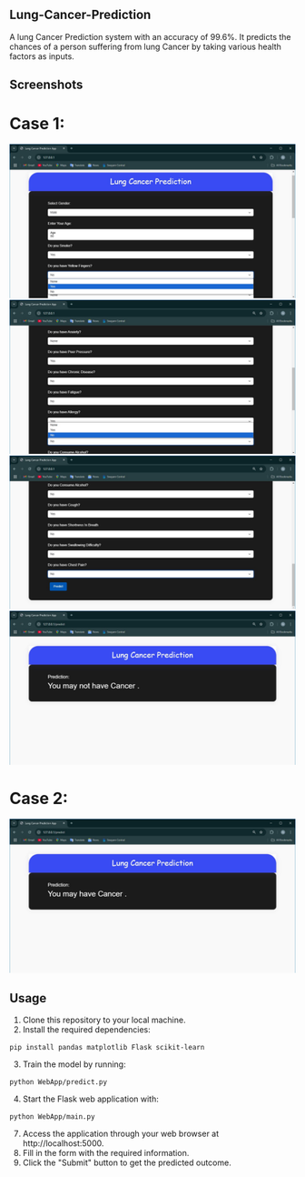 ## Lung-Cancer-Prediction
A lung Cancer Prediction system with an accuracy of 99.6%. It predicts the chances of a person suffering from lung Cancer
by taking various health factors as inputs.

## Screenshots
  # Case 1:
  <p align="center">
  <img src="Screenshots/c4.jpg" alt="Home">
  <img src="Screenshots/c5.jpg" alt="Form">
  <img src="Screenshots/c6.jpg" alt="Form">
  <img src="Screenshots/c7.jpg" alt="Result">
  </p>
  
 # Case 2:
  <p align="center">
  <img src="Screenshots/c8.jpg" alt="Result">
</p>

## Usage
1. Clone this repository to your local machine.
2. Install the required dependencies:
```
pip install pandas matplotlib Flask scikit-learn 
```
3. Train the model by running:
```
python WebApp/predict.py
```
4. Start the Flask web application with:
```
python WebApp/main.py
```
7. Access the application through your web browser at http://localhost:5000.
8. Fill in the form with the required information.
9. Click the "Submit" button to get the predicted outcome.



